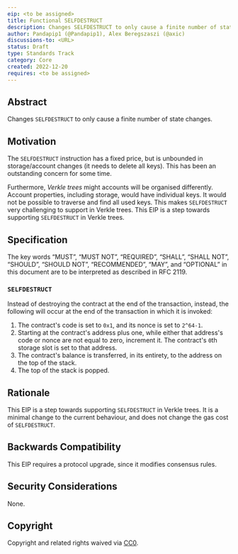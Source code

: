 ```yaml
---
eip: <to be assigned>
title: Functional SELFDESTRUCT
description: Changes SELFDESTRUCT to only cause a finite number of state changes
author: Pandapip1 (@Pandapip1), Alex Beregszaszi (@axic)
discussions-to: <URL>
status: Draft
type: Standards Track
category: Core
created: 2022-12-20
requires: <to be assigned>
---
```


## Abstract

Changes `SELFDESTRUCT` to only cause a finite number of state changes.

## Motivation

The `SELFDESTRUCT` instruction has a fixed price, but is unbounded in storage/account changes (it needs to delete all keys). This has been an outstanding concern for some time.

Furthermore, *Verkle trees* might accounts will be organised differently. Account properties, including storage, would have individual keys. It would not be possible to traverse and find all used keys. This makes `SELFDESTRUCT` very challenging to support in Verkle trees. This EIP is a step towards supporting `SELFDESTRUCT` in Verkle trees.

## Specification

The key words “MUST”, “MUST NOT”, “REQUIRED”, “SHALL”, “SHALL NOT”, “SHOULD”, “SHOULD NOT”, “RECOMMENDED”, “MAY”, and “OPTIONAL” in this document are to be interpreted as described in RFC 2119.

### `SELFDESTRUCT`

Instead of destroying the contract at the end of the transaction, instead, the following will occur at the end of the transaction in which it is invoked:

1. The contract's code is set to `0x1`, and its nonce is set to `2^64-1`.
2. Starting at the contract's address plus one, while either that address's code or nonce are not equal to zero, increment it. The contract's `0`th storage slot is set to that address.
3. The contract's balance is transferred, in its entirety, to the address on the top of the stack.
4. The top of the stack is popped.

## Rationale

This EIP is a step towards supporting `SELFDESTRUCT` in Verkle trees. It is a minimal change to the current behaviour, and does not change the gas cost of `SELFDESTRUCT`.

## Backwards Compatibility

This EIP requires a protocol upgrade, since it modifies consensus rules.

## Security Considerations

None.

## Copyright

Copyright and related rights waived via [CC0](../LICENSE.md).
